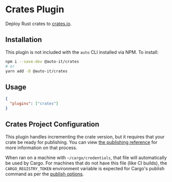 # Crates Plugin

Deploy Rust crates to [crates.io](https://crates.io/).

## Installation

This plugin is not included with the `auto` CLI installed via NPM. To install:

```bash
npm i --save-dev @auto-it/crates
# or
yarn add -D @auto-it/crates
```

## Usage

```json
{
  "plugins": ["crates"]
}
```

## Crates Project Configuration

This plugin handles incrementing the crate version, but it requires that your crate be ready for publishing. You can view [the publishing reference](https://doc.rust-lang.org/cargo/reference/publishing.html) for more information on that process.

When ran on a machine with `~/cargo/credentials`, that file will automatically be used by Cargo. For machines that do not have this file (like CI builds), the `CARGO_REGISTRY_TOKEN` environment variable is expected for Cargo's publish command as per the [publish options](https://doc.rust-lang.org/cargo/commands/cargo-publish.html#cargo_publish_options).
